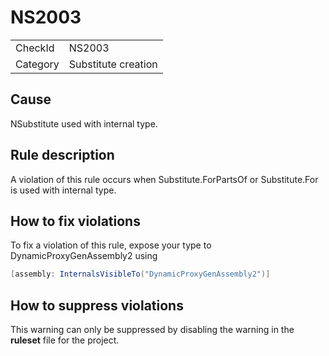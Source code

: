 ﻿# NS2003

<table>
<tr>
  <td>CheckId</td>
  <td>NS2003</td>
</tr>
<tr>
  <td>Category</td>
  <td>Substitute creation</td>
</tr>
</table>

## Cause

NSubstitute used with internal type.

## Rule description

A violation of this rule occurs when Substitute.ForPartsOf or Substitute.For is used with internal type.

## How to fix violations

To fix a violation of this rule, expose your type to DynamicProxyGenAssembly2 using
````c#
[assembly: InternalsVisibleTo("DynamicProxyGenAssembly2")]
````
## How to suppress violations

This warning can only be suppressed by disabling the warning in the **ruleset** file for the project.

